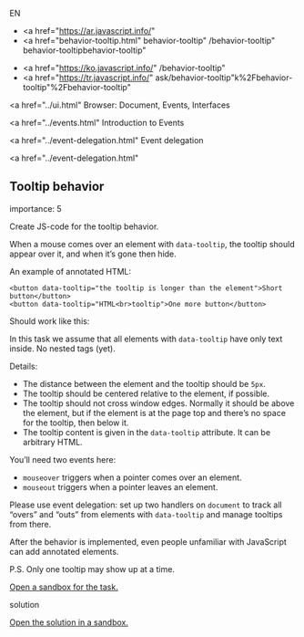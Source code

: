 EN

- <a href="https://ar.javascript.info/"
- <a href="behavior-tooltip.html"
  behavior-tooltip"
  /behavior-tooltip"
  behavior-tooltipbehavior-tooltip"

<!-- -->

- <a href="https://ko.javascript.info/"
  /behavior-tooltip"
- <a href="https://tr.javascript.info/"
  ask/behavior-tooltip"k%2Fbehavior-tooltip"%2Fbehavior-tooltip" </a>

<a href="../ui.html" Browser: Document, Events, Interfaces</span></a>

<a href="../events.html" Introduction to Events</span></a>

<a href="../event-delegation.html" Event delegation</span></a>

<a href="../event-delegation.html"

## Tooltip behavior

<span class="task__importance" title="How important is the task, from 1 to 5">importance: 5</span>

Create JS-code for the tooltip behavior.

When a mouse comes over an element with `data-tooltip`, the tooltip should appear over it, and when it’s gone then hide.

An example of annotated HTML:

    <button data-tooltip="the tooltip is longer than the element">Short button</button>
    <button data-tooltip="HTML<br>tooltip">One more button</button>

Should work like this:

In this task we assume that all elements with `data-tooltip` have only text inside. No nested tags (yet).

Details:

- The distance between the element and the tooltip should be `5px`.
- The tooltip should be centered relative to the element, if possible.
- The tooltip should not cross window edges. Normally it should be above the element, but if the element is at the page top and there’s no space for the tooltip, then below it.
- The tooltip content is given in the `data-tooltip` attribute. It can be arbitrary HTML.

You’ll need two events here:

- `mouseover` triggers when a pointer comes over an element.
- `mouseout` triggers when a pointer leaves an element.

Please use event delegation: set up two handlers on `document` to track all “overs” and “outs” from elements with `data-tooltip` and manage tooltips from there.

After the behavior is implemented, even people unfamiliar with JavaScript can add annotated elements.

P.S. Only one tooltip may show up at a time.

[Open a sandbox for the task.](https://plnkr.co/edit/qzyeY4q7GxRXgqc2?p=preview)

solution

[Open the solution in a sandbox.](https://plnkr.co/edit/YkcXZKcB8AUpLuZN?p=preview)
